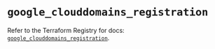 # `google_clouddomains_registration`

Refer to the Terraform Registry for docs: [`google_clouddomains_registration`](https://registry.terraform.io/providers/hashicorp/google/5.35.0/docs/resources/clouddomains_registration).
